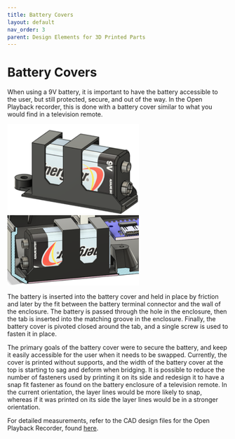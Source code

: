```yaml
---
title: Battery Covers
layout: default
nav_order: 3
parent: Design Elements for 3D Printed Parts
---
```


# Battery Covers

When using a 9V battery, it is important to have the battery accessible to the user, but still protected, secure, and out of the way. In the Open Playback recorder, this is done with a battery cover similar to what you would find in a television remote.

<img src="Photos/Battery_Cover/Battery_Cover_IMG1.png" width="300"  alt="A battery cover holding a 9V battery. "><img src="Photos/Battery_Cover/Battery_Cover_IMG2.png" width="300" alt="The battery cover with a 9V battery installed into the open playback recorder. ">

The battery is inserted into the battery cover and held in place by friction and later by the fit between the battery terminal connector and the wall of the enclosure. The battery is passed through the hole in the enclosure, then the tab is inserted into the matching groove in the enclosure. Finally, the battery cover is pivoted closed around the tab, and a single screw is used to fasten it in place.

The primary goals of the battery cover were to secure the battery, and keep it easily accessible for the user when it needs to be swapped. Currently, the cover is printed without supports, and the width of the battery cover at the top is starting to sag and deform when bridging. It is possible to reduce the number of fasteners used by printing it on its side and redesign it to have a snap fit fastener as found on the battery enclosure of a television remote. In the current orientation, the layer lines would be more likely to snap, whereas if it was printed on its side the layer lines would be in a stronger orientation.

For detailed measurements, refer to the CAD design files for the Open Playback Recorder, found [here](https://github.com/makersmakingchange/Open-Playback-Recorder/tree/main/Design_Files/CAD_Design_Files).
